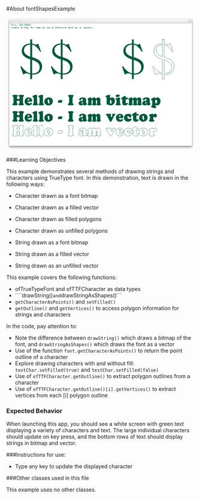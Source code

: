 #About fontShapesExample

![Screenshot of fontShapesExample](fontShapesExample.png)


###Learning Objectives

This example demonstrates several methods of drawing strings and characters using TrueType font. In this demonstration, text is drawn in the following ways:

* Character drawn as a font bitmap
* Character drawn as a filled vector
* Character drawn as filled polygons
* Character drawn as unfilled polygons


* String drawn as a font bitmap
* String drawn as a filled vector
* String drawn as an unfilled vector


This example covers the following functions:

* ofTrueTypeFont and ofTTFCharacter as data types
* ````drawString()``` and ```drawStringAsShapes()```
* ```getCharacterAsPoints()``` and ```setFilled()```
* ```getOutline()``` and ```getVertices()``` to access polygon information for strings and characters

In the code, pay attention to: 


* Note the difference between ```drawString()``` which draws a bitmap of the font, and ```drawStringAsShapes()``` which draws the font as a vector
* Use of the function ```font.getCharacterAsPoints()``` to return the point outline of a character
* Explore drawing characters with and without fill: ```testChar.setFilled(true)``` and ```testChar.setFilled(false)```
* Use of ```ofTTFCharacter.getOutline()``` to extract polygon outlines from a character
* Use of ```ofTTFCharacter.getOutline()[i].getVertices()``` to extract vertices from each [i] polygon outline


### Expected Behavior

When launching this app, you should see a white screen with green text displaying a variety of characters and text. The large individual characters should update on key press, and the bottom rows of text should display strings in bitmap and vector.

###Instructions for use:

* Type any key to update the displayed character

###Other classes used in this file

This example uses no other classes.